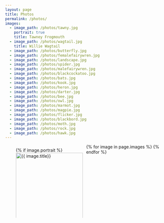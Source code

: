 ```yaml
---
layout: page
title: Photos
permalink: /photos/
images:
  - image_path: /photos/tawny.jpg
    portrait: true
    title: Tawney Frogmouth
  - image_path: /photos/wagtail.jpg
    title: Willie Wagtail
  - image_path: /photos/butterfly.jpg
  - image_path: /photos/femalefairywren.jpg
  - image_path: /photos/landscape.jpg
  - image_path: /photos/spider.jpg
  - image_path: /photos/malefairywren.jpg
  - image_path: /photos/blackcockatoo.jpg
  - image_path: /photos/bats.jpg
  - image_path: /photos/kook.jpg
  - image_path: /photos/heron.jpg
  - image_path: /photos/darter.jpg
  - image_path: /photos/bee.jpg
  - image_path: /photos/owl.jpg
  - image_path: /photos/marmot.jpg
  - image_path: /photos/magpie.jpg
  - image_path: /photos/flicker.jpg
  - image_path: /photos/blackbord.jpg
  - image_path: /photos/moth.jpg
  - image_path: /photos/rock.jpg
  - image_path: /photos/hawk.jpg
---
```


<style type="text/css">
#wrap {
  overflow: hidden;
}
.box {
  width: 50%;
  padding-bottom: 50%;
  position: relative;
  float: left;
}
.longbox {
  width: 50%;
  padding-bottom: 125%;
  position: relative;
  float: left;
}
.innerContent {
  position: absolute;
  left: 1px;
  right: 1px;
  top: 1px;
  bottom: 1px;
  padding: 10px;
}
</style>


<ul class="photo-gallery">
<div id="wrap">
  {% for image in page.images %}
  <div class="box">
    <div class="innerContent">
      {% if image.portrait %}
      <img height="100%" src="{{ image.image_path }}" alt="{{ image.title}}"/>
      {% else %}
      <img width="100%" src="{{ image.image_path }}" alt="{{ image.title}}"/>
      {% endif %}
    </div>
  </div>
  {% endfor %}
</div>
</ul>
